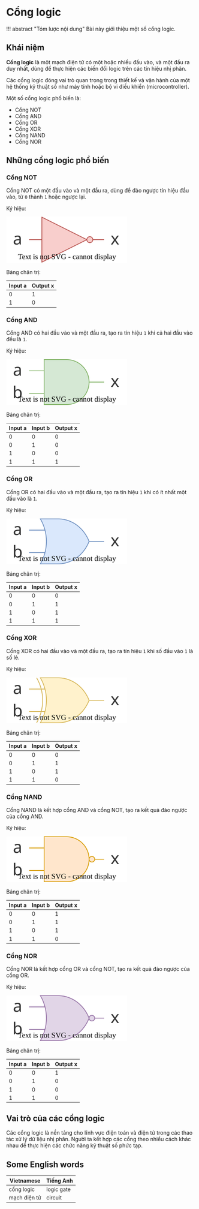 # Cổng logic

!!! abstract "Tóm lược nội dung"
    Bài này giới thiệu một số cổng logic.

## Khái niệm

**Cổng logic** là một mạch điện tử có một hoặc nhiều đầu vào, và một đầu ra duy nhất, dùng để thực hiện các biến đổi logic trên các tín hiệu nhị phân.  

Các cổng logic đóng vai trò quan trọng trong thiết kế và vận hành của một hệ thống kỹ thuật số như máy tính hoặc bộ vi điều khiển (microcontroller).  

Một số cổng logic phổ biến là:

- Cổng NOT
- Cổng AND
- Cổng OR
- Cổng XOR
- Cổng NAND
- Cổng NOR

## Những cổng logic phổ biến

### Cổng NOT

Cổng NOT có một đầu vào và một đầu ra, dùng để đảo ngược tín hiệu đầu vào, từ `0` thành `1` hoặc ngược lại.  

Ký hiệu:  

![NOT Gate Symbol](../topic-A/logic-gates/not.svg)

Bảng chân trị:

| Input a | Output x |
| --- | --- |
| 0 | 1 |
| 1 | 0 |

### Cổng AND

Cổng AND có hai đầu vào và một đầu ra, tạo ra tín hiệu `1` khi cả hai đầu vào đều là `1`.  

Ký hiệu:  

![AND Gate Symbol](../topic-A/logic-gates/and.svg)

Bảng chân trị:

| Input a | Input b | Output x |
| --- | --- | --- |
| 0 | 0 | 0 |
| 0 | 1 | 0 |
| 1 | 0 | 0 |
| 1 | 1 | 1 |

### Cổng OR

Cổng OR có hai đầu vào và một đầu ra, tạo ra tín hiệu `1` khi có ít nhất một đầu vào là `1`.  

Ký hiệu:  

![OR Gate Symbol](../topic-A/logic-gates/or.svg)

Bảng chân trị:

| Input a | Input b | Output x |
| --- | --- | --- |
| 0 | 0 | 0 |
| 0 | 1 | 1 |
| 1 | 0 | 1 |
| 1 | 1 | 1 |

### Cổng XOR

Cổng XOR có hai đầu vào và một đầu ra, tạo ra tín hiệu `1` khi số đầu vào `1` là số lẻ.

Ký hiệu:  

![XOR Gate Symbol](../topic-A/logic-gates/xor.svg)

Bảng chân trị:

| Input a | Input b | Output x |
| --- | --- | --- |
| 0 | 0 | 0 |
| 0 | 1 | 1 |
| 1 | 0 | 1 |
| 1 | 1 | 0 |

### Cổng NAND

Cổng NAND là kết hợp cổng AND và cổng NOT, tạo ra kết quả đảo ngược của cổng AND.   

Ký hiệu:  

![NAND Gate Symbol](../topic-A/logic-gates/nand.svg)

Bảng chân trị:

| Input a | Input b | Output x |
| --- | --- | --- |
| 0 | 0 | 1 |
| 0 | 1 | 1 |
| 1 | 0 | 1 |
| 1 | 1 | 0 |

### Cổng NOR

Cổng NOR là kết hợp cổng OR và cổng NOT, tạo ra kết quả đảo ngược của cổng OR.   

Ký hiệu:  

![NOR Gate Symbol](../topic-A/logic-gates/nor.svg)

Bảng chân trị:

| Input a | Input b | Output x |
| --- | --- | --- |
| 0 | 0 | 1 |
| 0 | 1 | 0 |
| 1 | 0 | 0 |
| 1 | 1 | 0 |

## Vai trò của các cổng logic

Các cổng logic là nền tảng cho lĩnh vực điện toán và điện tử trong các thao tác xử lý dữ liệu nhị phân. Người ta kết hợp các cổng theo nhiều cách khác nhau để thực hiện các chức năng kỹ thuật số phức tạp.

## Some English words

| Vietnamese | Tiếng Anh | 
| --- | --- |
| cổng logic | logic gate |
| mạch điện tử | circuit |